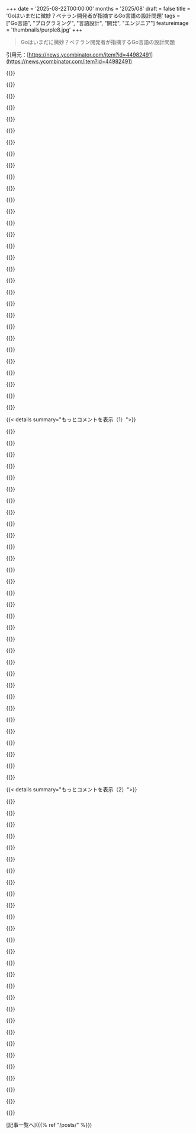 +++
date = '2025-08-22T00:00:00'
months = '2025/08'
draft = false
title = 'Goはいまだに微妙？ベテラン開発者が指摘するGo言語の設計問題'
tags = ["Go言語", "プログラミング", "言語設計", "開発", "エンジニア"]
featureimage = 'thumbnails/purple8.jpg'
+++

> Goはいまだに微妙？ベテラン開発者が指摘するGo言語の設計問題

引用元：[https://news.ycombinator.com/item?id=44982491](https://news.ycombinator.com/item?id=44982491)




{{<matomeQuote body="Goを昔から使ってるけど、チームで導入しやすいし安定してるし、組み込み機能も多いし、コンパイルも速いから信頼できるツールだよ。並行処理も慣れればデータフローをうまく表現できるね。でも記事の意見には共感する。Goは実用性より原則にこだわりすぎたのかも。Genericsとかカスタムイテレータとか、最近は柔軟に対応してくれてるけどね。RAMや移植性の話は個人的な不満って感じかな。GoのGCは大規模でも問題になりにくいし、デバッグも難しくない。多くのプラットフォームで動くしね。ただ、エラーとnilの扱いはやっぱり嫌で、Result[Ok, Err]とOptional[T]が欲しくなるなぁ。" userName="blixt" createdAt="2025/08/22 11:35:29" color="#785bff">}}




{{<matomeQuote body="Goが原則にこだわりすぎて実用性を見失ったって言うけど、逆だと思うよ。彼らは目の前の問題を素早く解決する実用性を優先したんだ。最初から原理的に分析して正しく解決するんじゃなくてね。GoのファイルシステムAPIが良い例だよ。ファイルを開くのに`func Open(name string) (*File, error)`って関数作った。じゃあファイル名がUTF-8じゃない場合は？って？そんなの誰が気にするんだ、僕がGoを5年使っててもそんなこと起きなかったしね。" userName="xyzzyz" createdAt="2025/08/22 11:56:37" color="#ff5c5c">}}




{{<matomeQuote body="Goのstringは不正なUTF-8も扱えるってことに注目してね。Go 1.0より前に、不正なUTF stringに遭遇してもパニックしないようにしたんだと思うよ。" userName="nasretdinov" createdAt="2025/08/22 12:03:29" color="">}}




{{<matomeQuote body="これがまさにGoのstring型の問題を表してるよ。`[]byte`以上の特別な仮定ができないなら、string型を持つ意味って何？って話。元々は不正なUTF-8の変換でエラーを出すようにして、stringはUTF-8だと仮定するつもりだったけど、それで他の場所で問題が出たから、目の前の実用性優先でやめちゃったんだよ。" userName="xyzzyz" createdAt="2025/08/22 12:06:09" color="">}}




{{<matomeQuote body="Goは本当に信頼できるツールだね。標準ライブラリは素晴らしいし、Pythonみたいに依存関係地獄もない。すぐに実行できるバイナリをデプロイできるのが良いね。じゃあ他に何があるの？Java？ライセンス問題でフォークが必要になるし、Goの方が特にサーバーサイドのデプロイでは扱いやすいよ。ZigやRust？学習曲線が複雑だし、Rustのクレートを選ぶのは依存関係地獄やサプライチェーン攻撃の可能性を再び持ち込むことになるよ。" userName="traceroute66" createdAt="2025/08/22 12:01:52" color="#ff5c5c">}}




{{<matomeQuote body="並行処理が難しいって言うけど、Goとそのランタイムは、言語内でマルチコアCPUの並行処理をCSPライクなGoroutine/Channelでシームレスに扱える唯一のシステムだよ。PythonはGILと非同期ライブラリでめちゃくちゃだし、C、C++、Javaなんかは言語自体とは切り離された外部ライブラリでスレッドを実装する必要がある。だからHTTPサーバーみたいなユースケースにはGoが完璧にフィットするし、僕の経験上、これに匹敵するものはないね。" userName="bwfan123" createdAt="2025/08/22 15:59:59" color="#785bff">}}




{{<matomeQuote body="stringは単なるimmutableな`[]byte`だよ。Goのstringが不正なUTF-8を含めるのは、僕のお気に入りの点の一つなんだ。だからRustみたいにStringとOSStringとPathBufとVec＜u8＞とかいうごちゃごちゃした状況にならない。全部ただのstringで済むのがいいんだよ。" userName="assbuttbuttass" createdAt="2025/08/22 12:31:04" color="">}}




{{<matomeQuote body="Rustの`&str`とStringは、特にUTF-8の有効なテキスト用なんだ。もし任意のバイトシーケンスを扱うなら、Rustでは`&[u8]`とVec＜u8＞を使うことになる。これは「ごちゃごちゃ」してるんじゃなくて、Go言語とは違うだけだよ。" userName="zozbot234" createdAt="2025/08/22 13:05:37" color="">}}




{{<matomeQuote body="正しいUTF-8にstringを制限する必要があるケースって、僕には正直よく分からないんだ。stringのコードポイントは、Unicodeとして有効かどうかに関わらず常にイテレートできるべきだよ。現実世界の”テキスト”にはエンコードエラーがあることが多くて、それを代替文字で破壊するより、エラーをそのまま保持する方が良い場合が多いんだ。Rustにはbstr/ByteStr、PythonにはPEP-383/”surrogateescape”、RakuにはUTF8-C8といったワークアラウンドがあるけど、どれも扱いにくい。Unicode標準自体もUnicode stringをコードユニットのシーケンスと定義してるし、GoはUnicode (8-bit) stringを正しく実装している数少ない現代の言語の一つだよ。それにGoの設計者のうち少なくとも2人は、基本的にUTF-8も発明した人たちなんだよね。<br>参照: [0] https://www.unicode.org/versions/Unicode16.0.0/core-spec/cha...<br>[1] https://www.unicode.org/versions/Unicode16.0.0/core-spec/cha..." userName="maxdamantus" createdAt="2025/08/22 14:53:39" color="#45d325">}}




{{<matomeQuote body="20年ぶりにGoを触ったんだけど、C/C++時代を思い出すくらいヒドいね。<br>デフォルト引数ないし、エラー処理はイケてないし、本番でスタックトレースも出ない。<br>OOP構文も変だしポインタもあるし…まるで1999年の技術みたいだよ。" userName="xtracto" createdAt="2025/08/22 12:42:30" color="#38d3d3">}}




{{<matomeQuote body="RustではStringのUTF-8有効性を完璧に扱えるよ。<br>::from_utf8はエラーを強制、::from_utf8_lossyは無効文字を置換、from_utf8_uncheckedはunsafeだけどチェックしない、って3つの選択肢があるんだ。" userName="xyzzyz" createdAt="2025/08/22 15:55:32" color="#45d325">}}




{{<matomeQuote body="Rustでも無効なバイトでStringは作れないよ。<br>3)のfrom_utf8_uncheckedは、すでに有効だって知ってる時に使うんだ。<br>もし無効なバイトに使ったら、標準ライブラリがUTF-8前提だから、後々未定義動作につながるかもね。<br>https://doc.rust-lang.org/std/primitive.str.html#invariant" userName="maxdamantus" createdAt="2025/08/22 16:30:13" color="#45d325">}}




{{<matomeQuote body="ファイル名が無効なUTF-8だったらどうなるのって？<br>GoもOSも、ファイル名がUTF-8じゃなきゃダメなんて言ってないと思うけどな。" userName="koakuma-chan" createdAt="2025/08/22 12:04:59" color="">}}




{{<matomeQuote body="Goのコンパイル速度にみんな驚くけど、昔のPCでも、TBとかTP、Modula-2とかClipper、QBとかのコンパイル言語は、もっと低いスペックで同じことできてたんだよね。" userName="pjmlp" createdAt="2025/08/22 12:45:07" color="#45d325">}}




{{<matomeQuote body="Rust 1.0の時、もし&strが&[u8]のエイリアスになってたら、今のRustの安全性はなかったかもね。<br>そうなってたら、UTF-8の安全チェックは全部ユーザー任せになって、あちこちで問題が起きてたはずだよ。<br>Rustの安全文化は素晴らしいね。" userName="tialaramex" createdAt="2025/08/22 13:31:25" color="#ff33a1">}}




{{<matomeQuote body="Goって「やり方が一つ」って点で開発者には優しいけど、その選択がちょっと古い気がするね。<br>若い開発者たちはmapやfilterみたいなメソッドとか、TypeScriptみたいな賢い型システム、もっと楽なエラー処理を求めてるけど、GoはまるでC出身者向けみたいだ。" userName="kace91" createdAt="2025/08/22 12:09:18" color="#45d325">}}




{{<matomeQuote body="まったくランダムなバイト列だとライブラリ関数はどう動くの？<br>コードポイントの繰り返し処理とか、UTF-8のルールを前提にしてるから、あらゆる行で複雑なエラー処理が必要になっちゃうよ。<br>もしUTF-8じゃないバイト配列なら、素直にバイト配列を使えばいいんだ。" userName="gf000" createdAt="2025/08/22 17:23:35" color="#ff5c5c">}}




{{<matomeQuote body="多くのコンパイル言語って、特にデカいプロジェクトだとコンパイルがめちゃくちゃ遅いよね。<br>C++とかRustがその代表例だ。" userName="remus" createdAt="2025/08/22 12:51:17" color="">}}




{{<matomeQuote body="バイナリ文字列には、並び替え、ハッシュ、ファイルへの書き込みとか、たくさんの有効な操作があるよね。<br>Goの設計者たちが作ったUTF-8は、これらのバイト文字列操作がちゃんとUnicode操作として機能するようにできてるんだ。<br>だから、たいていはエラー処理なんていらないよ。長さの測定だけはちょっと違うけどね。" userName="kragen" createdAt="2025/08/22 19:37:17" color="#45d325">}}




{{<matomeQuote body="Goの設計って、「簡単に間違ったこと」をさせて、データ損失みたいなヤバいバグを生むんだよな。99.7%動いても、残りの0.3%で困るんだ。UTF-8じゃないファイル名とか、nilと空文字列の区別とか、スレッドセーフじゃないmapとか、いくらでもあるんだよ。Rob Pikeたちがちゃんと考えてくれなかったから、こんなバグだらけなんだ！" userName="stouset" createdAt="2025/08/22 15:44:18" color="#ff33a1">}}




{{<matomeQuote body="Rustのクレートって、Goの依存関係管理とどう違うんだ？Rustだと依存性地獄とかサプライチェーン攻撃のリスクがあるって話だけど、Goと比べて何がそんなに違うの？俺、両方カジュアルに使ってるだけだから教えてほしいわ。" userName="tempay" createdAt="2025/08/22 12:33:15" color="">}}




{{<matomeQuote body="Goの設計って、GoogleのC++スタイルを真似てるように見えるんだよね。Goがいいって言う人も、C++のマクロとかツールに最初に現れたイディオムを評価してる場合が多いし。GoはC++よりオンボーディングしやすいPythonみたいなコンパイル言語で、C++みたいな使いやすさも持たせたかったのかなって。" userName="ants_everywhere" createdAt="2025/08/22 12:19:20" color="#785bff">}}




{{<matomeQuote body="Goってさ、Plan9のために書かれた言語が元になってるんじゃないの？Rob PikeがGoogleで働き始めるよりも前の話ってこと？ちょっと気になったんだけど。" userName="shrubble" createdAt="2025/08/22 14:22:26" color="">}}




{{<matomeQuote body="Rustでバイナリ文字列を操作したいなら、`&[u8]`型を使えばいいんだよ。UTF-8の有効性を仮定しないデータ操作ならこれ。標準ライブラリも対応してる。UTF-8文字列として扱いたいなら`&[u8]`を`&str`に変換する必要があるけど、その時に変換エラーをチェックできる仕組みになってるから安全なんだ。" userName="xyzzyz" createdAt="2025/08/22 19:57:29" color="#ff33a1">}}




{{<matomeQuote body="Goで無効なUTF-8文字列を作って出力するのはできるけど、`os.Create`とか`os.Open`に渡すと壊れるんだよね。Bashとかも文句言うし、neovimもそういう名前で保存できない。つまり、一見動くように見えても、OSのAPIと連携する部分で問題が出るってこと。" userName="zimpenfish" createdAt="2025/08/22 14:56:29" color="">}}




{{<matomeQuote body="みんな`map`とか`filter`メソッドを期待してるって言うけど、ホント？俺は「デバッグ駆動開発」って冗談で呼んでるんだけど、TDDみたいに最初からデバッグしやすいコードを書くことを心がけてるよ。forループの途中に`printf`をポンと置くだけでデバッグできるようなね。3amに必死でコードを読み解くのとかもう嫌なんだ。" userName="j1elo" createdAt="2025/08/22 12:27:36" color="#45d325">}}




{{<matomeQuote body="Goの`time`パッケージって最高だよね！数値として扱えるからすごくエレガントだし、名義型システムが光ってるよ。使うのも簡単でさ。<br>「`+= 8*time.Hour`ってできるの？」って聞いたらどう思う？（皮肉）" userName="porridgeraisin" createdAt="2025/08/22 12:10:05" color="">}}




{{<matomeQuote body="ファイルインターフェースがUnicodeの正しさを強制するのは、世界中に存在する非Unicodeファイルとやり取りできなくなるから、実際には壊れてるんだよ。もし言語がそれを強制してて、バイトの塊としてのフォールバックがないなら、それはダメ。Goはこの特定のAPIについては正しいんだ。" userName="jerf" createdAt="2025/08/22 13:10:11" color="#785bff">}}




{{<matomeQuote body="まあ、Goみたいに、ほとんど最適化されてない機械語を吐き出して、超弱い型システムを持ってたら、そりゃ速度には貢献するよね！" userName="gf000" createdAt="2025/08/22 13:01:14" color="">}}




{{<matomeQuote body="Goには`len`がバイト数を返すみたいな、ちょっとした不満点があるよね。" userName="inferiorhuman" createdAt="2025/08/22 17:32:37" color="">}}




{{< details summary="もっとコメントを表示（1）">}}

{{<matomeQuote body="Javaのライセンス問題はデマだよ。OpenJDKはOracleが完全にオープンソースにしたし、CorrettoやAdoptOpenJDKも全部同じリポジトリのビルドなんだから。Red Hatのサポートに金払うからってLinuxがプロプライエタリって言うようなもんで、真剣に聞けないね。" userName="gf000" createdAt="2025/08/22 12:19:15" color="#38d3d3">}}




{{<matomeQuote body="`defer`が関数スコープで動く理由が全然分からない。ループでファイル処理してたら、ハンドルが閉じられなくてクラッシュしたんだよ。Goプログラマーに聞いたら無名関数でラップしろって言われた。でも、GoはC#より機能は少ないのにコードは小さく書けて、パフォーマンスも良いし、codegenのサポートも充実してるから気に入ってるよ。SQLはSQL、GRPCはprotobufで書くのが良いね。" userName="torginus" createdAt="2025/08/22 11:36:50" color="#ff33a1">}}




{{<matomeQuote body="`defer`は字句スコープがいい時も関数スコープがいい時もあるよね。今は関数スコープだから、字句スコープが必要なら関数でラップすればいい。もし字句スコープだったら、関数スコープが必要な時にどうするの？" userName="gwd" createdAt="2025/08/22 11:46:57" color="#ff5c5c">}}




{{<matomeQuote body="`defer`を字句スコープにすれば、両方の問題が解決するし、コードも分かりやすくなるのに。ちゃんとした言語なら、`{}`で新しいスコープを導入して挙動を制御できるんだからさ。" userName="gf000" createdAt="2025/08/22 12:02:01" color="">}}




{{<matomeQuote body="関数スコープの`defer`なんていらないんだけどな。ユースケースがあるとしても、他のコメントが提案したみたいにすればいいんじゃない？" userName="torginus" createdAt="2025/08/22 12:27:40" color="">}}




{{<matomeQuote body="今は`if (ある条件) { defer x() }`って書けるけど、字句スコープだと変数追加が必要になるよね。あんまり頻繁には起こらないけど、字句スコープの`defer`もそんなに必要ないでしょ。" userName="tgv" createdAt="2025/08/22 12:40:08" color="">}}




{{<matomeQuote body="逆だと思うな。字句スコープが必要なら`f.Close()`って`defer`なしで書けばいい。関数スコープの`defer`が欲しいのは、関数からいろんな終了ポイントがあるかもしれないからだよ。Goに`try/catch`みたいな制御フローがあれば字句`defer`の必要性は高まるけど、Goがサポートしない他の機能を求めてる人以外には問題じゃないでしょ。" userName="hnlmorg" createdAt="2025/08/22 16:42:11" color="#785bff">}}




{{<matomeQuote body="それが必要な場面ってどこ？俺は`defer`とかRAIIでレキシカルスコープに慣れてるから、今まで必要だと感じたことないな。" userName="iainmerrick" createdAt="2025/08/22 15:49:58" color="">}}




{{<matomeQuote body="1. 関数で囲むまでインデントが深まらない。<br>2. メカニズムが呼び出しスタックやスタックアンワインドに紐づく。<br>3. C言語の`goto fail`から来ると自然に感じる。<br>でもループ内で`defer`したい時に、ループ本体を関数にしないといけないのはマジでうざい。" userName="__s" createdAt="2025/08/22 13:47:34" color="#38d3d3">}}




{{<matomeQuote body="＞ もしレキシカルスコープで、関数スコープが必要だったらどうする？<br>関数スコープレベルでまとめて`defer`して、ファイルを開いた後に配列に追加するんだ。" userName="masklinn" createdAt="2025/08/22 12:10:41" color="">}}




{{<matomeQuote body="分かった。じゃあ、もしファイルを開く時にエラーが出て、forループの中からエラーを返して、開いてたファイルを閉じ忘れたらどうなるの？" userName="gwd" createdAt="2025/08/22 14:39:01" color="#38d3d3">}}




{{<matomeQuote body="レキシカルスコープだと、スコープ内で`defer fn{if(ある条件) x() }()`って書くのと同じだよ。" userName="raluk" createdAt="2025/08/23 08:46:51" color="">}}




{{<matomeQuote body="そうだよ、関数スコープの`defer`は保留中の`defer`を追跡するために動的なデータ構造が必要だから、ゼロコストじゃない。意図せず長く保持しちゃうバグの原因にもなりうるね。Go言語にはブロックする可能性があることの表示がないから、ミューテックスを取得して解放を`defer`し、ある関数呼び出しがブロックしてプログラム全体が一時的にハングするのに驚くことがあるかも。" userName="torginus" createdAt="2025/08/22 12:30:30" color="#ff5733">}}




{{<matomeQuote body="俺はGoを書かないけど、これを読むと、関数スコープは全然必要ないように感じるな。Javaなら、`try (SomeResource foo = SomeResource.open()) {<br>  method(foo);<br>}`とか<br>`public void method() {<br>  try(...) {<br>    // all business logic wrapped in try-with-resources<br>  }<br>}`って書くだけだよ。俺にはレキシカルスコープは関数スコープができることのほとんどを、予期せぬ挙動なしで達成できるみたいに見えるね。" userName="desolate_muffin" createdAt="2025/08/22 18:39:59" color="#ff5733">}}




{{<matomeQuote body="レキシカルスコープには`defer`を置くスタックがないんだ。" userName="cabirum" createdAt="2025/08/22 12:04:24" color="">}}




{{<matomeQuote body="`defer`をスキップすると`panic`が無視されるって、記事で問題が説明されてるよ。" userName="Too" createdAt="2025/08/23 05:49:57" color="">}}




{{<matomeQuote body="それは実務でほとんど起きない理論的な問題だよ。`defer...recover`はホットパスだと計算コストが高いし、Go言語は`error`型でエラーを出すのを推奨してるから、慣用的なGoコードでは`panic`を頻繁に使う必要はない。<br>`panic`はコードが継続不能になった時に使うもの。だからコードの境界点で`panic`をキャッチしたい。<br>Goでの俺の一番の不満は、`struct`にコンストラクタとデストラクタがないことだね。`NewClass`みたいな初期化方法は醜い回避策だし、ライブラリが手動初期化を必要とするか常にチェックしないといけない。デストラクタがないせいで`defer`が過剰に重要になってる。このせいで自分で参照解除フックを追加するのにランタイムハックが必要になるんだ（`CGO`でGPUのテクスチャデータをデアロケートする時によくぶつかる問題）。<br>デストラクタに反対する意見はエラーをキャッチできないってことだけど、`defer x.Close()`イディオムではエラーは無視されてるから、反論になるよね。<br>この変更と、`err`をいつも変数にする必要がないようにタプルもあれば、Goは人間工学的にずっと使いやすくなると思うな。<br>[0] https://medium.com/@ksandeeptech07/improved-finalizers-in-go...<br>[1] https://github.com/lmorg/ttyphoon/blob/main/window/backend/r..." userName="hnlmorg" createdAt="2025/08/23 08:10:09" color="#ff5c5c">}}




{{<matomeQuote body="Goでdeferを使うとき、コンパイラの内部処理を自分でやるんだ。関数の最初に開いたファイルのリストを作って、defer文でそのリストをループして全部閉じればいい。全然複雑じゃないよ。" userName="connicpu" createdAt="2025/08/22 15:14:24" color="#785bff">}}




{{<matomeQuote body="例にある2番目のコードは機能的なスコープでしかないよ。そもそもGoはtryブロックみたいな制御フローはサポートしてないしね。deferに関する他の言語の議論は、Goには直接当てはまらないことが多い。Goでそういう機能が欲しいなら、言語自体を変更する必要があるんだ。" userName="hnlmorg" createdAt="2025/08/22 19:56:29" color="#785bff">}}




{{<matomeQuote body="それって追加の関数に入れるより手間もかかるし、読みにくくなるんじゃない？両方の選択肢があればいいのにね。Goに「defer」パッケージがあったら便利そう。" userName="biztos" createdAt="2025/08/22 12:31:01" color="">}}




{{<matomeQuote body="ファイルを開いたらコレクションに入れて、開く前にdeferを登録すれば問題なく動くよ。deferはレキシカルスコープであるべきだと思うな。" userName="tczMUFlmoNk" createdAt="2025/08/22 15:09:54" color="">}}




{{<matomeQuote body="でも’some condition’は変わるかもしれないし、長くなったり、コストがかかったりするから、多分余分な変数が必要になるんじゃないかな。" userName="tgv" createdAt="2025/08/23 12:39:40" color="">}}




{{<matomeQuote body="Goの設計者がpanicをrecover可能にしたのは良くない決定だと思う。これがスタックアンワインドを必要として、panicが起きてもdeferが動く原因なんだ。ちゃんとしたRAIIアンワインドがないから、こんなひどい妥協案になったんじゃないかな。" userName="torginus" createdAt="2025/08/22 19:43:47" color="#785bff">}}




{{<matomeQuote body="C#ではSQLを書いたり、protobufのspecを使ったりできるんだ。他の選択肢もちゃんとあるんだよ。" userName="jayd16" createdAt="2025/08/22 15:28:34" color="">}}




{{<matomeQuote body="両方の機能を備えた言語で仕事したことあるんだけど、ブロックレベルのdeferしかない言語を使うと、条件分岐の中にでも関数レベルのdeferが欲しくなるんだよね。" userName="christophilus" createdAt="2025/08/22 11:43:25" color="">}}




{{<matomeQuote body="今のGoでも、両方のやり方ができるよ。もし広範囲のスコープが欲しくないなら、関数の本体を別の関数でラップすればいいだけさ。" userName="freeopinion" createdAt="2025/08/23 02:29:07" color="#ff5733">}}




{{<matomeQuote body="このパターン、よく使うよ。例えば、`a := Start(); if thingEnabled { thing := connectToThing(); defer thing.Close(); a.SetThing(thing) } a.Run(ctx)`って感じでね。" userName="atombender" createdAt="2025/08/22 21:17:13" color="#45d325">}}




{{<matomeQuote body="誰かがすでに返事してるけど、リソースを条件付きで取得して、失敗しても続行するときって話だね。例えば、リソースが取れたら`Close()`を`defer`して、ダメなら別のリソースを試すとか。俺のコードだと、条件付きロックの例があったな。オブジェクトリストを更新する際、変更が必要なオブジェクトが見つかるまでロックしないんだ。これなら、リストのスキャン中に他のスレッドがリストを使える。今思えば`RWLock`使えばよかったかも…。" userName="tgv" createdAt="2025/08/23 06:31:16" color="#ff5733">}}




{{<matomeQuote body="これって、Goとは違うルールの言語から来た人にとってだけ、本当の問題だと思うんだ。ブロックスコープの言語から来た人にとって、関数終わりに一時ファイルを条件付きで削除できないのは驚きだよね。でも、`defer`が動的でブロックスコープじゃないってのは、ベストじゃないってのは完全に同意するわ。" userName="nasretdinov" createdAt="2025/08/22 15:09:20" color="">}}




{{<matomeQuote body="ループの中身を即時実行関数で囲むってのは、コードを読みにくくすると思うな。”シンプル”で”分かりやすい”ことを自慢してる言語にしては、特にね。" userName="wtetzner" createdAt="2025/08/22 14:54:28" color="">}}

{{</details>}}




{{< details summary="もっとコメントを表示（2）">}}

{{<matomeQuote body="5年以上Golangプロジェクトでメモリ最小化に苦労してる。GCが遅い、ヒープ断片化（GoにコンパクションGCないから）でアロケーションを完全に避ける羽目になったんだ。デバッグも超大変。ヒーププロファイルはライブオブジェクトしか見せてくれないから、ゴミや断片化は不明で原因究明は手探り状態。静的バッファの再利用で`append`の落とし穴問題も頻発。標準ライブラリも再実装したよ。特殊なケースなのは分かってるけど、言語と戦ってるみたいで嫌になるね。" userName="openasocket" createdAt="2025/08/22 14:55:18" color="#ff5c5c">}}




{{<matomeQuote body="こういう時って、オフヒープにデータを移す方が楽だって分かったよ。GC言語だと全然簡単じゃないし、厄介な問題も増えるけどね。もしGoで実質的にC++やRustみたいなコードを書いてるなら、可能な時にその部分だけ元の言語で書き直すのが良いんじゃないかな:)" userName="nasretdinov" createdAt="2025/08/22 15:05:48" color="#38d3d3">}}




{{<matomeQuote body="＞プロジェクトのあるコンポーネントはメモリ使用量を最小限にする必要があって、Goでのその点では何度も苦労したよ。<br>それは問題に対して言語選びを間違えたってことだね。C/C++/Rust/Zigが合ってたんじゃないかな。" userName="Mawr" createdAt="2025/08/22 21:18:36" color="">}}




{{<matomeQuote body="このコメントがあまり役に立たないのは分かってる、ごめんね。でも、Goはこのユースケースには全く間違った言語で、会社が承認してる一部の言語しか使えないみたいな、企業的な理由で強制されたみたいに聞こえるな。”Beaten Path”って言葉があるんだけど、組織が特定の言語を選んで他の使用を禁止するような場合に使うんだ。" userName="andrewmcwatters" createdAt="2025/08/22 17:01:07" color="">}}




{{<matomeQuote body="いや、うちの会社でGoは広く使われてないよ。元開発者がGoを選んだのは、最小依存バイナリのコンパイル言語、手動メモリ管理なし、成熟度が高かったから（Rustは当時1.0）。メモリ制限は”あればいいな”程度だったんだ。数年間はうまくいってたけど、問題が浮上した。Rustへのポーティングも考えてるけど、5万行以上のコードベースだから大仕事だよ。" userName="openasocket" createdAt="2025/08/22 19:29:10" color="#45d325">}}




{{<matomeQuote body="＞元々の開発者たちが、Goがユースケースに合うと思ったから選んだんだ。<br>俺には納得できないね。メモリ要件が厳しいなら、Goを選ぶのは意味不明だ。20年前、Nokia向けJ2MEゲームをJavaで開発し、50-128KBのRAMに収めてたんだ。動的アロケーションなし、全て静的で、byteやcharが主流。画像も削りまくったよ。ターゲットデバイスにメモリ制約があるなら、徹底的に考えないとダメだね。" userName="p2detar" createdAt="2025/08/22 20:07:25" color="#ff33a1">}}




{{<matomeQuote body="メモリ要件の厳しさは数年後に判明したんだ。このアプリはエンドユーザーサーバーで動くシステムデーモンで、俺たちのリソース使用は顧客の負担になる。だから厳密なSLAはないけど、可能な限り最小限に抑えてるよ。バージョンアップで急にメモリ食ったりOOMになったり、CPUを使いすぎて顧客が困るのは避けたい。現在のp99 CPU/メモリ使用量は2年前とほぼ同じ（RSS 40MB未満）。キロバイト級のRAMじゃないけど、使用量は抑えたいね。" userName="openasocket" createdAt="2025/08/22 23:19:18" color="#ff5733">}}




{{<matomeQuote body="すごいね。CやC++でしか普通考えないような、ちゃんとした賢い思考が必要だったんだろうな。" userName="andrewmcwatters" createdAt="2025/08/22 21:29:50" color="">}}




{{<matomeQuote body="Rustってさ、俺の経験だとメモリ断片化の回避が苦手なんだよね。普通のRustでグローバルアロケータを使いまくると、断片化が起きるよ。カスタムアロケータを使うにはnightlyビルドが必要だし、実装も利用もいまだに超面倒くさいんだ。" userName="ozgrakkurt" createdAt="2025/08/24 08:40:33" color="">}}




{{<matomeQuote body="あの伝説の”Googleにとって十分なら、俺たちも使っていいだろ？”ってやつね。" userName="ozgrakkurt" createdAt="2025/08/24 08:38:58" color="">}}




{{<matomeQuote body="新しい”Green Tea”GCが役立つかもね？これは”メモリ中心的ではないにしても、少なくともメモリを意識した並行マーキングアルゴリズムで、互いに近いオブジェクトをまとめて処理しようとする”って説明されてるよ。<br>https://github.com/golang/go/issues/73581" userName="theobeers" createdAt="2025/08/22 15:38:51" color="#785bff">}}




{{<matomeQuote body="それ見た！俺たちのユースケースで役立つか、ぜひ試してみたいね。もちろん、今はアロケーションをかなり減らしてるからGCはそんなに仕事がないけど、どこかでミスしたら別だけどね。ストレステストとして、ホットパスに意図的にアロケーションを追加することになるかも。本当に欲しいのはコンパクションGCなんだけど、Goは後方互換性を壊さずにそれ追加できないって理解してるから、多分やらないだろうな。" userName="openasocket" createdAt="2025/08/22 16:19:10" color="#785bff">}}




{{<matomeQuote body="アリーナ実験には興味あるだろうけど、今は一時停止してるみたいだね。" userName="arccy" createdAt="2025/08/22 15:09:45" color="">}}




{{<matomeQuote body="ローカルのRedisかSQLiteインスタンスを埋め込むってこと？" userName="daxfohl" createdAt="2025/08/22 17:40:29" color="">}}




{{<matomeQuote body="GoでSQLiteを使うのも、生半可な気持ちじゃできないよ。" userName="diarrhea" createdAt="2025/08/22 18:20:54" color="">}}




{{<matomeQuote body="Goには欠点もあるけど、他のサーバーサイド言語にはない良いところを突いてると思うんだ。NodeやPythonより速くて、型システムも優れてる。Rustより学習曲線がずっと楽だし、良い標準ライブラリとツールがある。シンプルで通常一つのやり方しかない構文も良いね。エラーハンドリングは問題もあるけど、何でも”エラー”として受け取るNodeのcatch句よりは好きだよ。これ以上、または同じくらい良い言語って何か見落としてるかな？Go狂信者じゃないし、キャリアのほとんどはNodeでバックエンドを書いてきたけど、最近Goを調べてるんだ。" userName="SkepticalWhale" createdAt="2025/08/22 15:37:32" color="#ff5c5c">}}




{{<matomeQuote body="＞ NodeやPythonより速くて、型システムも優れてる。Rustより学習曲線がずっと楽だし、良い標準ライブラリとツールがある。シンプルで通常一つのやり方しかない構文も良いね。エラーハンドリングは問題もあるけど、何でも”エラー”として受け取るNodeのcatch句よりは好きだよ。<br>この段落、JavaやC#についても同じこと書ける気がするな。" userName="ecshafer" createdAt="2025/08/22 15:46:28" color="#ff5c5c">}}




{{<matomeQuote body="JavaやC#は学ぶこと多いけど、Goは1日あれば8割くらいマスターできるよ。" userName="acedTrex" createdAt="2025/08/22 15:58:47" color="">}}




{{<matomeQuote body="Pythonの型システムは最近大幅に改善されたから、個人的にはGoの構造型付けよりも断然優れてると思うな。" userName="viccis" createdAt="2025/08/22 17:14:43" color="">}}




{{<matomeQuote body="どの言語にも欠点はあるよね。Goはパフォもポータビリティも高くて、ランタイムもエコシステムも良いけど、nilポインタとかゼロ値とかデストラクタなし、マクロなしって問題がある。マクロがないせいでコード生成を多用するけど、それはマクロより厄介だよ。Goのこういう問題は、「とにかくシンプルに」っていう開発者のこだわりが原因なんだよな。Rustみたいにもっと複雑な言語のほうが、欠点は少ないけどね。" userName="bccdee" createdAt="2025/08/22 15:58:20" color="#38d3d3">}}




{{<matomeQuote body="「Node」をプログラミング言語って呼ぶのはちょっと違うんじゃない？NodeはJavaScriptのランタイムで、最近のプロジェクトはTypeScriptが多いしね。もしTypeScriptの話なら、Goの型システムよりTypeScriptのほうが優れてるって言ってるのは意外だな。TypeScriptは表現力高いから、Goより全然生産的だと思うよ。RustとGoについても同じことが言える。" userName="genshii" createdAt="2025/08/22 16:28:11" color="#38d3d3">}}




{{<matomeQuote body="コード生成はマクロより絶対良いって。Ken ThompsonがGoからマクロをなくしたのは、マクロを知らなかったからじゃないはずだよ。ASTベースのマクロは、無限ループとか変数捕捉とかの問題があって、デバッグも大変なんだ。R⁵RSみたいなマクロシステムも複雑だし、できることも限られてる。それに、マクロが展開された後のコードが見にくいのも困るよね。それに比べて、コード生成はデバッグしやすいし、変数捕捉みたいな変な問題もないし、出力されたコードもすぐ見られるんだからさ。" userName="kragen" createdAt="2025/08/22 20:00:28" color="#ff33a1">}}




{{<matomeQuote body="だいたい同意だけど、「一つのやり方」っていうシンプルなGoの思想にはちょっと疑問だな。Javaなんて、並行処理で少なくとも2つはやり方あるしね。C#は知らないけど。間違ってたら訂正してね。" userName="SkepticalWhale" createdAt="2025/08/22 16:08:25" color="">}}




{{<matomeQuote body="何もかも学ぶ必要はないって。C#は今や、Pythonスクリプトみたいに簡潔に書けるトップレベルプログラムを提供してるんだよ。名前空間も、クラスも、`main`メソッドもいらない。実行したいコードだけを1つのファイルに書けばいいんだ。詳しくはこちら: https://learn.microsoft.com/en-us/dotnet/csharp/fundamentals..." userName="bob1029" createdAt="2025/08/22 17:12:19" color="#ff33a1">}}




{{<matomeQuote body="Goのコード生成は、正直テキストマクロと大して変わらないよ。Goでコード生成するときの一般的なやり方って、`text/template`パッケージ使うんでしょ？`protoc-gen-go`みたいな有名なツールでさえ、printfみたいな感じで実装されてるんだからさ。ASTマクロは複雑だけど、ちゃんとしたマクロシステムならASTを安全にいじるツールをくれるのに、コード生成だと結局自分で何とかする羽目になるんだよね。コード生成に「悪いほうが良い」みたいな魅力があるのは分かるけど、結局マクロのほうがマシだよ。" userName="bccdee" createdAt="2025/08/24 09:47:35" color="#45d325">}}




{{<matomeQuote body="コードジェネレータはコンパイラと同じだよ。コード生成に反対するってことは、コンパイラ使うことに反対してるのと同じくらい変な話だ。コンパイラを書くことは、「悪い方が良い」とか、脆いものを適当に作るってことじゃないんだから。だから、君の議論は間違ってるってこと。" userName="kragen" createdAt="2025/08/25 03:41:04" color="">}}




{{<matomeQuote body="うん、Pythonは型システムでGoよりはるかに進んでるね。型と実際のコードがズレてて実行時にエラーになるのが最大の欠点だけど、Goだって`any`とかリフレクション使えば同じことだ。Pythonには構造的パターンマッチングとか、型チェック、網羅性チェックまであるんだよ。型ステートプログラミングもできるしね。Pydanticみたいなライブラリは、使いやすさと型安全性を両立してて最高だ。足りないのは和集合型くらい。Goはこれと比べるとシンプルすぎるね。" userName="diarrhea" createdAt="2025/08/22 18:30:09" color="#785bff">}}

{{</details>}}



[記事一覧へ]({{% ref "/posts/" %}})
